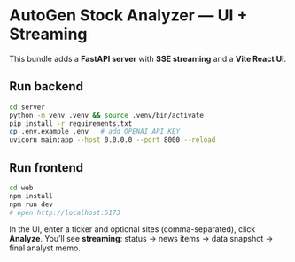 # AutoGen Stock Analyzer — UI + Streaming

This bundle adds a **FastAPI server** with **SSE streaming** and a **Vite React UI**.

## Run backend
```bash
cd server
python -m venv .venv && source .venv/bin/activate
pip install -r requirements.txt
cp .env.example .env   # add OPENAI_API_KEY
uvicorn main:app --host 0.0.0.0 --port 8000 --reload
```

## Run frontend
```bash
cd web
npm install
npm run dev
# open http://localhost:5173
```

In the UI, enter a ticker and optional sites (comma-separated), click **Analyze**.
You’ll see **streaming**: status → news items → data snapshot → final analyst memo.
